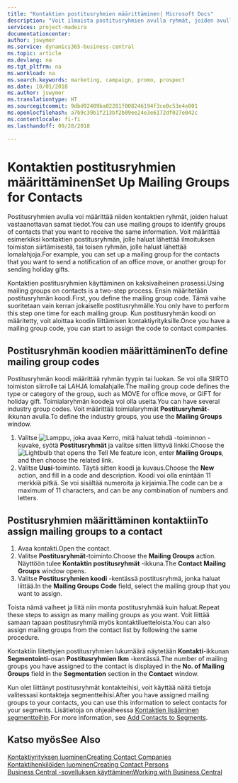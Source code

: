 ```yaml
---
title: "Kontaktien postitusryhmien määrittäminen| Microsoft Docs"
description: "Voit ilmaista postitusryhmien avulla ryhmät, joiden avulla määritetään samat tiedot saavat kontaktiryhmät esimerkiksi markkinointi- tai mainoskampanjaa varten."
services: project-madeira
documentationcenter: 
author: jswymer
ms.service: dynamics365-business-central
ms.topic: article
ms.devlang: na
ms.tgt_pltfrm: na
ms.workload: na
ms.search.keywords: marketing, campaign, promo, prospect
ms.date: 10/01/2018
ms.author: jswymer
ms.translationtype: HT
ms.sourcegitcommit: 9dbd92409ba02281f008246194f3ce0c53e4e001
ms.openlocfilehash: a7b9c39b1f213bf2b09ee24e3e6172df027e042c
ms.contentlocale: fi-fi
ms.lasthandoff: 09/28/2018

---
```

# <a name="set-up-mailing-groups-for-contacts"></a><span data-ttu-id="bf390-103">Kontaktien postitusryhmien määrittäminen</span><span class="sxs-lookup"><span data-stu-id="bf390-103">Set Up Mailing Groups for Contacts</span></span>
<span data-ttu-id="bf390-104">Postitusryhmien avulla voi määrittää niiden kontaktien ryhmät, joiden haluat vastaanottavan samat tiedot.</span><span class="sxs-lookup"><span data-stu-id="bf390-104">You can use mailing groups to identify groups of contacts that you want to receive the same information.</span></span> <span data-ttu-id="bf390-105">Voit määrittää esimerkiksi kontaktien postitusryhmän, jolle haluat lähettää ilmoituksen toimiston siirtämisestä, tai toisen ryhmän, jolle haluat lähettää lomalahjoja.</span><span class="sxs-lookup"><span data-stu-id="bf390-105">For example, you can set up a mailing group for the contacts that you want to send a notification of an office move, or another group for sending holiday gifts.</span></span>

<span data-ttu-id="bf390-106">Kontaktien postitusryhmien käyttäminen on kaksivaiheinen prosessi.</span><span class="sxs-lookup"><span data-stu-id="bf390-106">Using mailing groups on contacts is a two-step process.</span></span> <span data-ttu-id="bf390-107">Ensin määritetään postitusryhmän koodi.</span><span class="sxs-lookup"><span data-stu-id="bf390-107">First, you define the mailing group code.</span></span> <span data-ttu-id="bf390-108">Tämä vaihe suoritetaan vain kerran jokaiselle postitusryhmälle.</span><span class="sxs-lookup"><span data-stu-id="bf390-108">You only have to perform this step one time for each mailing group.</span></span> <span data-ttu-id="bf390-109">Kun postitusryhmän koodi on määritetty, voit aloittaa koodin liittämisen kontaktiyrityksille.</span><span class="sxs-lookup"><span data-stu-id="bf390-109">Once you have a mailing group code, you can start to assign the code to contact companies.</span></span>

## <a name="to-define-mailing-group-codes"></a><span data-ttu-id="bf390-110">Postitusryhmän koodien määrittäminen</span><span class="sxs-lookup"><span data-stu-id="bf390-110">To define mailing group codes</span></span>
<span data-ttu-id="bf390-111">Postitusryhmän koodi määrittää ryhmän tyypin tai luokan. Se voi olla SIIRTO toimiston siirrolle tai LAHJA lomalahjalle.</span><span class="sxs-lookup"><span data-stu-id="bf390-111">The mailing group code defines the type or category of the group, such as MOVE for office move, or GIFT for holiday gift.</span></span> <span data-ttu-id="bf390-112">Toimialaryhmän koodeja voi olla useita.</span><span class="sxs-lookup"><span data-stu-id="bf390-112">You can have several industry group codes.</span></span> <span data-ttu-id="bf390-113">Voit määrittää toimialaryhmät **Postitusryhmät**-ikkunan avulla.</span><span class="sxs-lookup"><span data-stu-id="bf390-113">To define the industry groups, you use the **Mailing Groups** window.</span></span>

1. <span data-ttu-id="bf390-114">Valitse ![Lamppu, joka avaa Kerro, mitä haluat tehdä -toiminnon](media/ui-search/search_small.png "Kerro, mitä haluat tehdä") -kuvake, syötä **Postitusryhmät** ja valitse sitten liittyvä linkki.</span><span class="sxs-lookup"><span data-stu-id="bf390-114">Choose the ![Lightbulb that opens the Tell Me feature](media/ui-search/search_small.png "Tell me what you want to do") icon, enter **Mailing Groups**, and then choose the related link.</span></span>
2. <span data-ttu-id="bf390-115">Valitse **Uusi**-toiminto. Täytä sitten koodi ja kuvaus.</span><span class="sxs-lookup"><span data-stu-id="bf390-115">Choose the **New** action, and fill in a code and description.</span></span> <span data-ttu-id="bf390-116">Koodi voi olla enintään 11 merkkiä pitkä. Se voi sisältää numeroita ja kirjaimia.</span><span class="sxs-lookup"><span data-stu-id="bf390-116">The code can be a maximum of 11 characters, and can be any combination of numbers and letters.</span></span>

## <a name="AssignMailGroupContact"></a> <span data-ttu-id="bf390-117">Postitusryhmien määrittäminen kontaktiin</span><span class="sxs-lookup"><span data-stu-id="bf390-117">To assign mailing groups to a contact</span></span>
1. <span data-ttu-id="bf390-118">Avaa kontakti.</span><span class="sxs-lookup"><span data-stu-id="bf390-118">Open the contact.</span></span>
2. <span data-ttu-id="bf390-119">Valitse **Postitusryhmät**-toiminto.</span><span class="sxs-lookup"><span data-stu-id="bf390-119">Choose the **Mailing Groups** action.</span></span> <span data-ttu-id="bf390-120">Näyttöön tulee **Kontaktin postitusryhmät** -ikkuna.</span><span class="sxs-lookup"><span data-stu-id="bf390-120">The **Contact Mailing Groups** window opens.</span></span>
3. <span data-ttu-id="bf390-121">Valitse **Postitusryhmien koodi** -kentässä postitusryhmä, jonka haluat liittää.</span><span class="sxs-lookup"><span data-stu-id="bf390-121">In the **Mailing Groups Code** field, select the mailing group that you want to assign.</span></span>

<span data-ttu-id="bf390-122">Toista nämä vaiheet ja liitä niin monta postitusryhmää kuin haluat.</span><span class="sxs-lookup"><span data-stu-id="bf390-122">Repeat these steps to assign as many mailing groups as you want.</span></span> <span data-ttu-id="bf390-123">Voit liittää samaan tapaan postitusryhmiä myös kontaktiluetteloista.</span><span class="sxs-lookup"><span data-stu-id="bf390-123">You can also assign mailing groups from the contact list by following the same procedure.</span></span>

<span data-ttu-id="bf390-124">Kontaktiin liitettyjen postitusryhmien lukumäärä näytetään **Kontakti**-ikkunan **Segmentointi**-osan **Postitusryhmien lkm** -kentässä.</span><span class="sxs-lookup"><span data-stu-id="bf390-124">The number of mailing groups you have assigned to the contact is displayed in the **No. of Mailing Groups** field in the **Segmentation** section in the **Contact** window.</span></span>

<span data-ttu-id="bf390-125">Kun olet liittänyt postitusryhmät kontakteihisi, voit käyttää näitä tietoja valitessasi kontakteja segmentteihisi.</span><span class="sxs-lookup"><span data-stu-id="bf390-125">After you have assigned mailing groups to your contacts, you can use this information to select contacts for your segments.</span></span> <span data-ttu-id="bf390-126">Lisätietoja on ohjeaiheessa [Kontaktien lisääminen segmentteihin](marketing-add-contact-segment.md).</span><span class="sxs-lookup"><span data-stu-id="bf390-126">For more information, see [Add Contacts to Segments](marketing-add-contact-segment.md).</span></span>

## <a name="see-also"></a><span data-ttu-id="bf390-127">Katso myös</span><span class="sxs-lookup"><span data-stu-id="bf390-127">See Also</span></span>
[<span data-ttu-id="bf390-128">Kontaktiyrityksen luominen</span><span class="sxs-lookup"><span data-stu-id="bf390-128">Creating Contact Companies</span></span>](marketing-create-contact-companies.md)  
[<span data-ttu-id="bf390-129">Kontaktihenkilöiden luominen</span><span class="sxs-lookup"><span data-stu-id="bf390-129">Creating Contact Persons</span></span>](marketing-create-contact-persons.md)  
[<span data-ttu-id="bf390-130">Business Central -sovelluksen käyttäminen</span><span class="sxs-lookup"><span data-stu-id="bf390-130">Working with Business Central</span></span>](ui-work-product.md)


